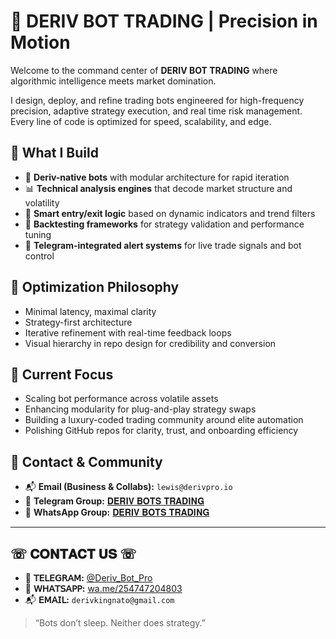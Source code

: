 

# 🤖 DERIV BOT TRADING | Precision in Motion

Welcome to the command center of **DERIV BOT TRADING** where algorithmic intelligence meets market domination.

I design, deploy, and refine trading bots engineered for high-frequency precision, adaptive strategy execution, and real time risk management. Every line of code is optimized for speed, scalability, and edge.

## 🧠 What I Build

- 🧮 **Deriv-native bots** with modular architecture for rapid iteration  
- 📊 **Technical analysis engines** that decode market structure and volatility  
- 🧠 **Smart entry/exit logic** based on dynamic indicators and trend filters  
- 🔁 **Backtesting frameworks** for strategy validation and performance tuning  
- 🧲 **Telegram-integrated alert systems** for live trade signals and bot control  

## 🧪 Optimization Philosophy

- Minimal latency, maximal clarity  
- Strategy-first architecture  
- Iterative refinement with real-time feedback loops  
- Visual hierarchy in repo design for credibility and conversion  

## 🚀 Current Focus

- Scaling bot performance across volatile assets  
- Enhancing modularity for plug-and-play strategy swaps  
- Building a luxury-coded trading community around elite automation  
- Polishing GitHub repos for clarity, trust, and onboarding efficiency  

## 📡 Contact & Community

- 📬 **Email (Business & Collabs):** `lewis@derivpro.io`  
- 💬 **Telegram Group:** [𝐃𝐄𝐑𝐈𝐕 𝐁𝐎𝐓𝐒 𝐓𝐑𝐀𝐃𝐈𝐍𝐆](https://t.me/Deriv_Bots_Trading)  
- 📱 **WhatsApp Group:** [𝐃𝐄𝐑𝐈𝐕 𝐁𝐎𝐓𝐒 𝐓𝐑𝐀𝐃𝐈𝐍𝐆](https://chat.whatsapp.com/Fgh6GRJbmWV3MdCnnsFr38)  

---

## ☏︎ 𝐂𝐎𝐍𝐓𝐀𝐂𝐓 𝐔𝐒 ☏︎

- 🧠 **𝖳𝖤𝖫𝖤𝖦𝖱𝖠𝖬:** [@Deriv_Bot_Pro](https://t.me/Deriv_Bot_Pro)  
- 📱 **𝖶𝖧𝖠𝖳𝖲𝖠𝖯𝖯:** [wa.me/254747204803](https://wa.me/254747204803)  
- 📬 **𝖤𝖬𝖠𝖨𝖫:** `derivkingnato@gmail.com`  

> “Bots don’t sleep. Neither does strategy.”
